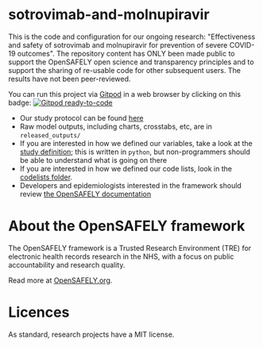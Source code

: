 # sotrovimab-and-molnupiravir

This is the code and configuration for our ongoing research: "Effectiveness and safety of sotrovimab and molnupiravir for prevention of severe COVID-19 outcomes". The repository content has ONLY been made public to support the OpenSAFELY open science and transparency principles and to support the sharing of re-usable code for other subsequent users. The results have not been peer-reviewed.

You can run this project via [Gitpod](https://gitpod.io) in a web browser by clicking on this badge: [![Gitpod ready-to-code](https://img.shields.io/badge/Gitpod-ready--to--code-908a85?logo=gitpod)](https://gitpod.io/#https://github.com/lshbz1/sotrovimab-and-molnupiravir)

* Our study protocol can be found [here](https://github.com/opensafely/sotrovimab-and-molnupiravir/blob/main/docs/OpenSAFELY%20Protocol_sotrovimab%20and%20molnupiravir_Git.pdf)
* Raw model outputs, including charts, crosstabs, etc, are in `released_outputs/`
* If you are interested in how we defined our variables, take a look at the [study definition](analysis/study_definition.py); this is written in `python`, but non-programmers should be able to understand what is going on there
* If you are interested in how we defined our code lists, look in the [codelists folder](./codelists/).
* Developers and epidemiologists interested in the framework should review [the OpenSAFELY documentation](https://docs.opensafely.org)

# About the OpenSAFELY framework

The OpenSAFELY framework is a Trusted Research Environment (TRE) for electronic
health records research in the NHS, with a focus on public accountability and
research quality.

Read more at [OpenSAFELY.org](https://opensafely.org).

# Licences
As standard, research projects have a MIT license. 
